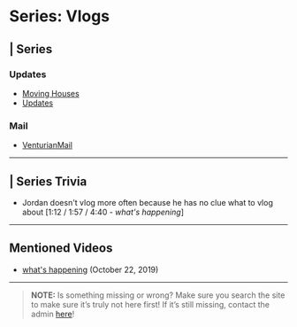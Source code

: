 # Series: Vlogs

## | Series

### Updates
- [Moving Houses](6.Series/Vlogs/Moving_Houses_Vlogs.md)
- [Updates](6.Series/Update_Vlogs.md)

### Mail
- [VenturianMail](6.Series/VenturianMail_Vlogs.md)

----

## | Series Trivia
- Jordan doesn't vlog more often because he has no clue what to vlog about \[1:12 / 1:57 / 4:40 - *what's happening*]

----

## Mentioned Videos
- [what's happening](https://youtu.be/8wn34LSj_Iw) \(October 22, 2019)

----
 
> **NOTE:** Is something missing or wrong? Make sure you search the site to make sure it’s truly not here first! If it’s still missing, contact the admin [here](../chapter_2.md)!